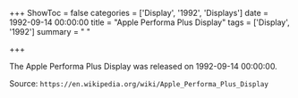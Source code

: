 +++
ShowToc = false
categories = ['Display', '1992', 'Displays']
date = 1992-09-14 00:00:00
title = "Apple Performa Plus Display"
tags = ['Display', '1992']
summary = " "

+++

The Apple Performa Plus Display was released on 1992-09-14 00:00:00.

Source: `https://en.wikipedia.org/wiki/Apple_Performa_Plus_Display`
